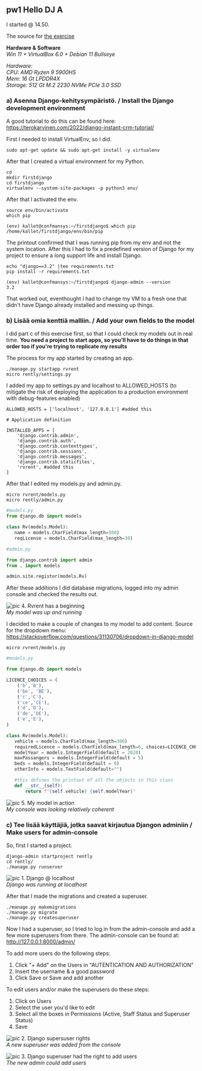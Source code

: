## pw1 Hello DJ A

I started @ 14.50.
  
The source for [the exercise](https://terokarvinen.com/2021/python-web-service-from-idea-to-production-2022/#pw1-hello-dj-a)
  
**Hardware & Software**  
*Win 11 + VirtualBox 6.0 + Debian 11 Bullseye*  
  
*Hardware:*  
*CPU: AMD Ryzen 9 5900HS*  
*Mem: 16 Gt LPDDR4X*  
*Storage: 512 Gt M.2 2230 NVMe PCIe 3.0 SSD*  

### a) Asenna Django-kehitysympäristö. / Install the Django development environment

A good tutorial to do this can be found here: https://terokarvinen.com/2022/django-instant-crm-tutorial/

First I needed to install VirtualEnv, so I did. 
	
	sudo apt-get update && sudo apt-get install -y virtualenv
	
After that I created a virtual environment for my Python.

	cd
	mkdir firstdjango
	cd firstdjango
	virtualenv --system-site-packages -p python3 env/

After that I activated the env.
	
	source env/bin/activate
	which pip

```
(env) kallet@confmansys:~/firstdjango$ which pip
/home/kallet/firstdjango/env/bin/pip
```

The printout confirmed that I was running pip from my env and not the system location. After this I had to fix a predefined version of Django for my project to ensure a long support life and install Django.
	
	echo "django==3.2" |tee requirements.txt
	pip install -r requirements.txt

```
(env) kallet@confmansys:~/firstdjango$ django-admin --version
3.2
```

That worked out, eventhought I had to change my VM to a fresh one that didn't have Django  already installed and messing up things.

### b) Lisää omia kenttiä malliin. / Add your own fields to the model

I did part c of this exercise first, so that I could check my models out in real time. **You need a project to start apps, so you'll have to do things in that order too if you're trying to replicate my results**

The process for my app started by creating an app.

	./manage.py startapp rvrent
	micro rently/settings.py
	
I added my app to settings.py and localhost to ALLOWED_HOSTS (to mitigate the risk of deploying the application to a production environment with debug-features enabled)

```
ALLOWED_HOSTS = ['localhost', '127.0.0.1'] #added this

# Application definition

INSTALLED_APPS = [
    'django.contrib.admin',
    'django.contrib.auth',
    'django.contrib.contenttypes',
    'django.contrib.sessions',
    'django.contrib.messages',
    'django.contrib.staticfiles',
    'rvrent', #added this
]

```

After that I edited my models.py and admin.py.
	
	micro rvrent/models.py
	micro rently/admin.py
	

```Python
#models.py
from django.db import models

class Rv(models.Model):
   name = models.CharField(max_length=300)
   reqLicense = models.CharField(max_length=30)
```


```Python
#admin.py

from django.contrib import admin
from . import models

admin.site.register(models.Rv)
```

After these additions I did database migrations, logged into my admin console and checked the results out.


![pic 4. Rvrent has a beginning](/pics/pw1/4.png)  
*My model was up and running*  

I decided to make a couple of changes to my model to add content. Source for the dropdown menu: https://stackoverflow.com/questions/31130706/dropdown-in-django-model

	micro rvrent/models.py
		
```Python
#models.py

from django.db import models

LICENCE_CHOICES = (
    ('b','B'),
    ('be', 'BE'),
    ('c','C'),
    ('ce','CE'),
    ('d','D'),
    ('de','DE'),
    ('e','E'),
)

class Rv(models.Model):
   vehicle = models.CharField(max_length=300)
   requiredLicence = models.CharField(max_length=6, choices=LICENCE_CHOICES, default='b')
   modelYear = models.IntegerField(default = 2020)
   maxPassangers = models.IntegerField(default = 5)
   beds = models.IntegerField(default = 0)
   otherInfo = models.TextField(default="")

   #this defines the printout of all the objects in this class
   def __str__(self):
       return f"{self.vehicle} {self.modelYear}"
```

![pic 5. My model in action](/pics/pw1/5.png)  
*My console was looking relatively coherent*  


### c) Tee lisää käyttäjiä, jotka saavat kirjautua Djangon adminiin / Make users for admin-console

So, first I started a project.

	django-admin startproject rently
	cd rently/
	./manage.py runserver

![pic 1. Django @ localhost](/pics/pw1/1.png)  
*Django was running at localhost*  

After that I made the migrations and created a superuser.

	./manage.py makemigrations
	./manage.py migrate
	./manage.py createsuperuser

Now I had a superuser, so I tried to log in from the admin-console and add a few more superusers from there. The admin-console can be found at: http://127.0.0.1:8000/admin/

To add more users do the following steps:
1. Click "+ Add" on the Users in "AUTENTICATION AND AUTHORIZATION"
2. Insert the username & a good password
3. Click Save or Save and add another

To edit users and/or make the superusers  do these steps:
1. Click on Users
2. Select the user you'd like to edit
3. Select all the boxes in Permissions (Active, Staff Status and Superuser Status)
4. Save

![pic 2. Django supersuser rights](/pics/pw1/2.png)  
*A new superuser was added from the console*  

![pic 3. Django superuser had the right to add users](/pics/pw1/3.png)  
*The new admin could add users*  

